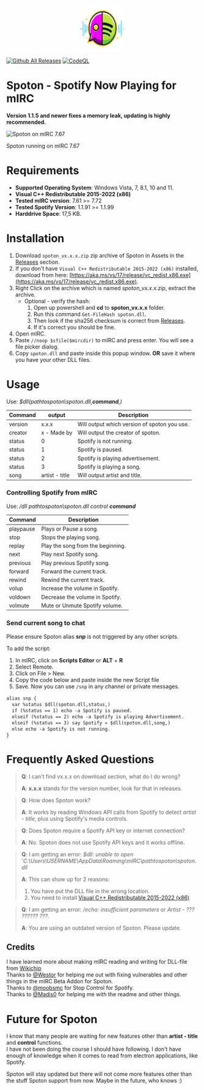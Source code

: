 <p align="center">
  <img width="120" height="120" src="https://github.com/turbosmurfen/spoton/blob/main/img/spoton_logo.png">
</p>

[![Github All Releases](https://img.shields.io/github/downloads/turbosmurfen/spoton/total.svg)]() [![CodeQL](https://github.com/turbosmurfen/spoton/actions/workflows/codeql-analysis.yml/badge.svg)](https://github.com/turbosmurfen/spoton/actions/workflows/codeql-analysis.yml)

# Spoton - Spotify Now Playing for mIRC  

**Version 1.1.5 and newer fixes a memory leak, updating is highly recommended.**

![Spoton on mIRC 7.67](https://github.com/turbosmurfen/spoton/blob/main/img/spoton_example.png)

Spoton running on mIRC 7.67

# Requirements

* **Supported Operating System**: Windows Vista, 7, 8.1, 10 and 11.
* **Visual C++ Redistributable 2015-2022 (x86)**  
* **Tested mIRC version**: 7.61 >= 7.72  
* **Tested Spotify Version**: 1.1.91 >= 1.1.99
* **Harddrive Space**: 17,5 KB.  

# Installation 

1. Download `spoton_vx.x.x.zip` zip archive of Spoton in Assets in the [Releases](https://github.com/turbosmurfen/spoton/releases/latest) section.
2. If you don't have `Visual C++ Redistributable 2015-2022 (x86)` installed, download from here: [https://aka.ms/vs/17/release/vc_redist.x86.exe](https://aka.ms/vs/17/release/vc_redist.x86.exe).  
3. Right Click on the archive which is named _spoton_vx.x.x.zip_, extract the archive.  
   * Optional - verify the hash: 
       1. Open up powershell and **cd** to **spoton_vx.x.x** folder. 
       2. Run this command `Get-FileHash spoton.dll`. 
       3. Then look if the sha256 checksum is correct from [Releases](https://github.com/turbosmurfen/spoton/releases/latest). 
       4. If it's correct you should be fine. 
4. Open mIRC.
5. Paste `//noop $sfile($mircdir)` to mIRC and press enter. You will see a file picker dialog.
6. Copy `spoton.dll` and paste inside this popup window. **OR** save it where you have your other DLL files. 

# Usage

Use: _$dll(pathtospoton\spoton.dll,**command**,)_

| Command       | output        | Description   |   
| --- | --- | --- |  
| version       | x.x.x         | Will output which version of spoton you use.  |  
| creator       | x - Made by   | Will output the creator of spoton.  |  
| status        | 0             | Spotify is not running. |
| status        | 1             | Spotify is paused. |
| status        | 2             | Spotify is playing advertisement. |
| status        | 3             | Spotify is playing a song.
| song          | artist - title | Will output artist and title. |

### Controlling Spotify from mIRC

Use: _/dll pathtospoton\spoton.dll control **command**_

| Command       |Description   |
| --- | --- | 
| playpause | Plays or Pause a song. |
| stop | Stops the playing song. |
| replay | Play the song from the beginning. |
| next | Play next Spotify song. |
| previous | Play previous Spotify song. |
| forward | Forward the current track. |
| rewind | Rewind the current track. |
| volup | Increase the volume in Spotify. |
| voldown | Decrease the volume in Spotify. |
| volmute | Mute or Unmute Spotify volume. |

### Send current song to chat

Please ensure Spoton alias **snp** is not triggered by any other scripts.  
  
To add the script:
1. In mIRC, click on **Scripts Editor** or **ALT** + **R**
2. Select Remote.
3. Click on File > New.  
4. Copy the code below and paste inside the new Script file
5. Save. Now you can use `/snp` in any channel or private messages.

```mirc
alias snp {
  var %status $dll(spoton.dll,status,)
  if (%status == 1) echo -a Spotify is paused.
  elseif (%status == 2) echo -a Spotify is playing Advertisement.
  elseif (%status == 3) say Spotify » $dll(spoton.dll,song,)
  else echo -a Spotify is not running.
}
```

# Frequently Asked Questions

> **Q**: I can't find vx.x.x on download section, what do I do wrong?
> 
> **A**: **x.x.x** stands for the version number, look for that in releases.

> **Q**: How does Spoton work?
>
> **A**: It works by reading Windows API calls from Spotify to detect _artist - title_, plus using Spotify's media controls.

> **Q**: Does Spoton require a Spotify API key or internet connection?
>
> **A**: No. Spoton does not use Spotify API keys and it works offline.  

> **Q**: I am getting an error: _$dll: unable to open 'C:\Users\USERNAME\AppData\Roaming\mIRC\pathtospoton\spoton.dll_
>
> **A**: This can show up for 2 reasons:  
> 
> 1. You have put the DLL file in the wrong location.
> 2. You need to install [Visual C++ Redistributable 2015-2022 (x86)](https://aka.ms/vs/17/release/vc_redist.x86.exe)  

> **Q**: I am getting an error: _/echo: insufficient parameters_ or _Artist - ??? ?????? ???_.
>
> **A**: You are using an outdated version of Spoton. Please update.

## Credits

I have learned more about making mIRC reading and writing for DLL-file from [Wikichip](https://en.wikichip.org/wiki/mirc/dynamic-link_library)  
Thanks to [@Westor](https://github.com/westor7) for helping me out with fixing vulnerables and other things in the mIRC Beta Addon for Spoton.  
Thanks to [@moobsmc](https://github.com/moobsmc) for Stop Control for Spotify.  
Thanks to [@Madis0](https://github.com/Madis0) for helping me with the readme and other things.  

# Future for Spoton  

I know that many people are waiting for new features other than **artist - title** and **control** functions.  
I have not been doing the course I should have following. I don't have enough of knowledge when it comes to read from electron applications, like Spotify. 
  
Spoton will stay updated but there will not come more features other than the stuff Spoton support from now. Maybe in the future, who knows :)  
